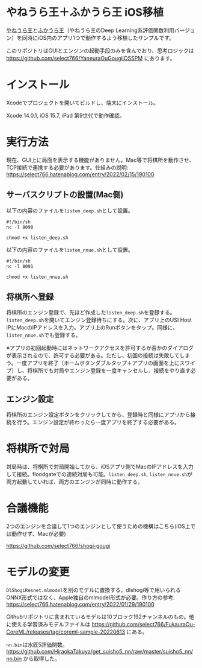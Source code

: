# やねうら王＋ふかうら王 iOS移植

[やねうら王](https://github.com/yaneurao/YaneuraOu)と[ふかうら王](https://github.com/yaneurao/YaneuraOu)（やねうら王のDeep Learning系評価関数利用バージョン）を同時にiOS内のアプリ1つで動作するよう移植したサンプルです。

このリポジトリはGUIとエンジンの起動手段のみを含んでおり、思考ロジックは https://github.com/select766/YaneuraOuGougiiOSSPM にあります。

# インストール

Xcodeでプロジェクトを開いてビルドし、端末にインストール。

Xcode 14.0.1, iOS 15.7, iPad 第9世代で動作確認。


# 実行方法
現在、GUI上に局面を表示する機能がありません。Mac等で将棋所を動作させ、TCP接続で連携する必要があります。仕組みの説明: https://select766.hatenablog.com/entry/2022/02/15/190100

## サーバスクリプトの設置(Mac側)

以下の内容のファイルを`listen_deep.sh`として設置。

```
#!/bin/sh
nc -l 8090
```

`chmod +x listen_deep.sh`


以下の内容のファイルを`listen_nnue.sh`として設置。

```
#!/bin/sh
nc -l 8091
```

`chmod +x listen_nnue.sh`

## 将棋所へ登録

将棋所のエンジン登録で、先ほど作成した`listen_deep.sh`を登録する。`listen_deep.sh`を開いてエンジン登録待ちにする。次に、アプリ上のUSI Host IPにMacのIPアドレスを入力。アプリ上のRunボタンをタップ。同様に、`listen_nnue.sh`でも登録する。

※アプリの初回起動時にはネットワークアクセスを許可するか否かのダイアログが表示されるので、許可する必要がある。ただし、初回の接続は失敗してしまう。一度アプリを終了（ホームボタンダブルタップ＋アプリの画面を上にスワイプ）し、将棋所でも対局やエンジン登録を一度キャンセルし、接続をやり直す必要がある。

## エンジン設定

将棋所のエンジン設定ボタンをクリックしてから、登録時と同様にアプリから接続を行う。エンジン設定が終わったら一度アプリを終了する必要がある。

# 将棋所で対局

対局時は、将棋所で対局開始してから、iOSアプリ側でMacのIPアドレスを入力して接続。floodgateでの連続対局も可能。`listen_deep.sh`, `listen_nnue.sh`が両方起動していれば、両方のエンジンが同時に動作する。

# 合議機能

2つのエンジンを合議して1つのエンジンとして使うための機構はこちら(iOS上では動作せず、Macが必要)

https://github.com/select766/shogi-gougi

# モデルの変更

`DlShogiResnet.mlmodel`を別のモデルに置換する。dlshogi等で用いられるONNX形式ではなく、Apple独自のmlmodel形式が必要。作り方の参考: https://select766.hatenablog.com/entry/2022/01/29/190100

Githubリポジトリに含まれているモデルは10ブロック192チャンネルのもの。他に使える学習済みモデルファイルは https://github.com/select766/FukauraOu-CoreML/releases/tag/coreml-sample-20220613 にある。

`nn.bin`は水匠5評価関数。 https://github.com/HiraokaTakuya/get_suisho5_nn/raw/master/suisho5_nn/nn.bin から取得した。
